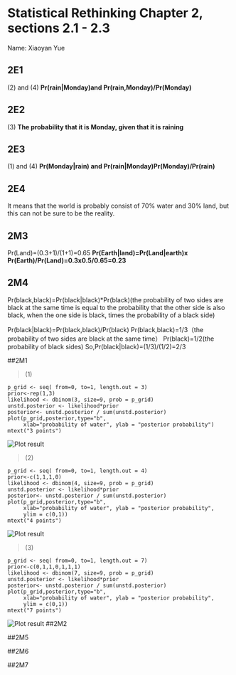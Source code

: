 # Statistical Rethinking Chapter 2, sections 2.1 - 2.3

Name: Xiaoyan Yue

## 2E1
(2) and (4)  **Pr(rain|Monday)and Pr(rain,Monday)/Pr(Monday)**

## 2E2
(3) **The probability that it is Monday, given that it is raining** 

## 2E3
(1) and (4) **Pr(Monday|rain) and Pr(rain|Monday)Pr(Monday)/Pr(rain)**

## 2E4
It means that the world is probably consist of 70% water and 30% land, but this can not be sure to be the reality.

## 2M3
Pr(Land)=(0.3+1)/(1+1)=0.65
**Pr(Earth|land)=Pr(Land|earth)x Pr(Earth)/Pr(Land)=0.3x0.5/0.65=0.23**

## 2M4

Pr(black,black)=Pr(black|black)*Pr(black)(the probability of two sides are black at the same time is equal to the probability that the other side is also black, when the one side is black, times the probability of a black side)

Pr(black|black)=Pr(black,black)/Pr(black)
Pr(black,black)=1/3（the probability of two sides are black at the same time）
Pr(black)=1/2(the probability of black sides)
So,Pr(black|black)=(1/3)/(1/2)=2/3

##2M1
>(1)
```
p_grid <- seq( from=0, to=1, length.out = 3)
prior<-rep(1,3)
likelihood <- dbinom(3, size=9, prob = p_grid)
unstd.posterior <- likelihood*prior
posterior<- unstd.posterior / sum(unstd.posterior)
plot(p_grid,posterior,type="b",
     xlab="probability of water", ylab = "posterior probability")
mtext("3 points")
```

![Plot result](https://drive.google.com/a/ucdavis.edu/file/d/0B0jaB6qWXt99QWhZd290TEpsUVU/view)

>(2)
```
p_grid <- seq( from=0, to=1, length.out = 4)
prior<-c(1,1,1,0)
likelihood <- dbinom(4, size=9, prob = p_grid)
unstd.posterior <- likelihood*prior
posterior<- unstd.posterior / sum(unstd.posterior)
plot(p_grid,posterior,type="b",
     xlab="probability of water", ylab = "posterior probability",
     ylim = c(0,1))
mtext("4 points")
```

![Plot result](https://drive.google.com/a/ucdavis.edu/file/d/0B0jaB6qWXt99UXdfUk1ncVlfQnM/view)

>(3)
```
p_grid <- seq( from=0, to=1, length.out = 7)
prior<-c(0,1,1,0,1,1,1)
likelihood <- dbinom(7, size=9, prob = p_grid)
unstd.posterior <- likelihood*prior
posterior<- unstd.posterior / sum(unstd.posterior)
plot(p_grid,posterior,type="b",
     xlab="probability of water", ylab = "posterior probability",
     ylim = c(0,1))
mtext("7 points")
```

![Plot result](https://drive.google.com/a/ucdavis.edu/file/d/0B0jaB6qWXt99S3lEekFScm1sS3M/view)
##2M2

##2M5

##2M6

##2M7




